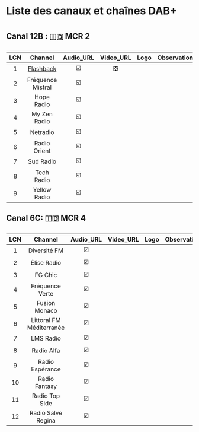 <h1> Liste des canaux et chaînes DAB+ <h1>
<h2> Canal 12B :  🇮🇩 MCR 2 <h2>
  
| LCN | Channel | Audio_URL | Video_URL | Logo | Observations |
|:---:|:---:|:---:|:---:|:---:|:---:|
| 1 | [Flashback](https://radioflashback.net/)  | ☑️ | ❎ | | |
| 2 | Fréquence Mistral | ☑️ | | | |
| 3 | Hope Radio | ☑️ | | | |
| 4 | My Zen Radio | ☑️ | | | 
| 5 | Netradio | ☑️ | | | 
| 6 | Radio Orient | ☑️ | | | 
| 7 | Sud Radio | ☑️ | | | 
| 8 | Tech Radio | ☑️ | | |  
| 9 | Yellow Radio | ☑️ | | | 

<h2> Canal 6C:  🇮🇩 MCR 4 <h2>
  
| LCN | Channel | Audio_URL | Video_URL | Logo | Observations |
|:---:|:---:|:---:|:---:|:---:|:---:|
| 1 |	Diversité FM | ☑️ | | | |
| 2 | Élise Radio | ☑️ | | |
| 3 |	FG Chic | ☑️ | | |
| 4 |	Fréquence Verte | ☑️ | | |
| 5 | Fusion Monaco | ☑️ | | |
| 6 |	Littoral FM Méditerranée | ☑️ | | |
| 7 | LMS Radio | ☑️ | | |
| 8 |	Radio Alfa | ☑️ | | |
| 9 |	Radio Espérance | ☑️ | | |
| 10 |	Radio Fantasy | ☑️ | | |
| 11 | Radio Top Side | ☑️ | | |
| 12 |	Radio Salve Regina | ☑️ | | |


